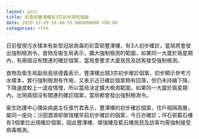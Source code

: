 ```yaml
---
layout: post
title: 彩雲邨豐澤樓有3宗初步陽性個案
date: 2020-12-29 16:40:55.000000000 +08:00
categories: rthk
---
```


日前發現污水樣本有新型冠狀病毒的彩雲邨豐澤樓，有3人初步確診，當局將會發出強制檢測令。食物及衞生局表示，擴大強制檢測的範圍，如果同一大廈於兩星期內，有兩個沒有關連的確診個案，當局會要求大廈居民及訪客接受強制檢測。

食物及衞生局副局長徐德義表示，豐澤樓出現3宗初步確診個案，初步顯示參考污水樣本，實行強制檢測有作用，又表示近日確診個案稍有回落，但仍未持續下降，下降速度較上一波疫情慢，所以當局決定擴大檢測範圍，如果同一大廈於兩星期內，出現兩個沒有關連的確診個案，當局都會發出強制檢測令。

衞生防護中心傳染病處主任張竹君表示，豐澤樓的初步確診個案，住戶相隔兩層，屬同一座向；沙田瀝源邨榮瑞樓早前初步確診的個案，今日亦確診；坪石邨藍石樓有3個單位出現確診個案，因此豐澤樓、榮瑞樓及藍石樓居民及訪客均需強制接受病毒檢測。
